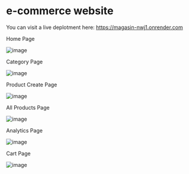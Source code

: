 # e-commerce website

You can visit a live deplotment here: https://magasin-nwj1.onrender.com

Home Page

![image](https://github.com/user-attachments/assets/68ffc4b2-042d-4152-a7c4-334847b0bb70)

Category Page

![image](https://github.com/user-attachments/assets/595a20f2-278c-418d-9063-9f7760a5379d)

Product Create Page

![image](https://github.com/user-attachments/assets/6b00d6bb-682a-4ae4-9100-7ec32188f114)

All Products Page

![image](https://github.com/user-attachments/assets/ba2787d4-7768-4bec-bc98-89ea714097b8)

Analytics Page

![image](https://github.com/user-attachments/assets/484c71ad-c3da-4b8c-b20f-25e0a03cc35b)

Cart Page

![image](https://github.com/user-attachments/assets/38186b76-e359-483d-840b-6a6d31a8b274)





